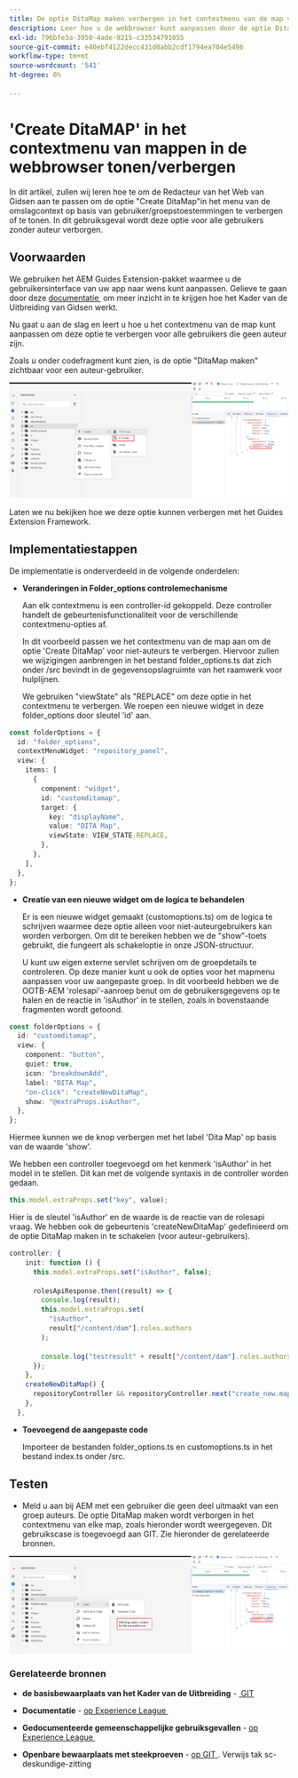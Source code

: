 ```yaml
---
title: De optie DitaMap maken verbergen in het contextmenu van de map voor specifieke gebruikers of groepen.
description: Leer hoe u de webbrowser kunt aanpassen door de optie DitaMap te verbergen in het contextmenu voor mappen voor specifieke gebruikers/groepen
exl-id: 796bfe3a-3950-4ade-9215-c33534791055
source-git-commit: e40ebf4122decc431d0abb2cdf1794ea704e5496
workflow-type: tm+mt
source-wordcount: '541'
ht-degree: 0%

---
```


# &#39;Create DitaMAP&#39; in het contextmenu van mappen in de webbrowser tonen/verbergen

In dit artikel, zullen wij leren hoe te om de Redacteur van het Web van Gidsen aan te passen om de optie &quot;Create DitaMap&quot;in het menu van de omslagcontext op basis van gebruiker/groepstoestemmingen te verbergen of te tonen.
In dit gebruiksgeval wordt deze optie voor alle gebruikers zonder auteur verborgen.

## Voorwaarden

We gebruiken het AEM Guides Extension-pakket waarmee u de gebruikersinterface van uw app naar wens kunt aanpassen.
Gelieve te gaan door deze [&#x200B; documentatie &#x200B;](https://github.com/adobe/guides-extension/tree/main) om meer inzicht in te krijgen hoe het Kader van de Uitbreiding van Gidsen werkt.

Nu gaat u aan de slag en leert u hoe u het contextmenu van de map kunt aanpassen om deze optie te verbergen voor alle gebruikers die geen auteur zijn.

Zoals u onder codefragment kunt zien, is de optie &quot;DitaMap maken&quot; zichtbaar voor een auteur-gebruiker.

![&#x200B; toon creeer optie DitaMap &#x200B;](../../../assets/authoring/ditamap-show-author.png)

Laten we nu bekijken hoe we deze optie kunnen verbergen met het Guides Extension Framework.

## Implementatiestappen

De implementatie is onderverdeeld in de volgende onderdelen:

- **Veranderingen in Folder_options controlemechanisme**

  Aan elk contextmenu is een controller-id gekoppeld. Deze controller handelt de gebeurtenisfunctionaliteit voor de verschillende contextmenu-opties af.

  In dit voorbeeld passen we het contextmenu van de map aan om de optie &#39;Create DitaMap&#39; voor niet-auteurs te verbergen. Hiervoor zullen we wijzigingen aanbrengen in het bestand folder_options.ts dat zich onder /src bevindt in de gegevensopslagruimte van het raamwerk voor hulplijnen.

  We gebruiken &quot;viewState&quot; als &quot;REPLACE&quot; om deze optie in het contextmenu te verbergen.
We roepen een nieuwe widget in deze folder_options door sleutel &#39;id&#39; aan.

```typescript
const folderOptions = {
  id: "folder_options",
  contextMenuWidget: "repository_panel",
  view: {
    items: [
      {
        component: "widget",
        id: "customditamap",
        target: {
          key: "displayName",
          value: "DITA Map",
          viewState: VIEW_STATE.REPLACE,
        },
      },
    ],
  },
};
```

- **Creatie van een nieuwe widget om de logica te behandelen**

  Er is een nieuwe widget gemaakt (customoptions.ts) om de logica te schrijven waarmee deze optie alleen voor niet-auteurgebruikers kan worden verborgen. Om dit te bereiken hebben we de &quot;show&quot;-toets gebruikt, die fungeert als schakeloptie in onze JSON-structuur.

  U kunt uw eigen externe servlet schrijven om de groepdetails te controleren. Op deze manier kunt u ook de opties voor het mapmenu aanpassen voor uw aangepaste groep.
In dit voorbeeld hebben we de OOTB-AEM &#39;rolesapi&#39;-aanroep benut om de gebruikersgegevens op te halen en de reactie in &#39;isAuthor&#39; in te stellen, zoals in bovenstaande fragmenten wordt getoond.

```typescript
const folderOptions = {
  id: "customditamap",
  view: {
    component: "button",
    quiet: true,
    icon: "breakdownAdd",
    label: "DITA Map",
    "on-click": "createNewDitaMap",
    show: "@extraProps.isAuthor",
  },
};
```

Hiermee kunnen we de knop verbergen met het label &#39;Dita Map&#39; op basis van de waarde &#39;show&#39;.

We hebben een controller toegevoegd om het kenmerk &#39;isAuthor&#39; in het model in te stellen. Dit kan met de volgende syntaxis in de controller worden gedaan.

```typescript
this.model.extraProps.set("key", value);
```

Hier is de sleutel &#39;isAuthor&#39; en de waarde is de reactie van de rolesapi vraag.
We hebben ook de gebeurtenis &#39;createNewDitaMap&#39; gedefinieerd om de optie DitaMap maken in te schakelen (voor auteur-gebruikers).

```typescript
controller: {
    init: function () {
      this.model.extraProps.set("isAuthor", false);

      rolesApiResponse.then((result) => {
        console.log(result);
        this.model.extraProps.set(
          "isAuthor",
          result["/content/dam"].roles.authors
        );

        console.log("testresult" + result["/content/dam"].roles.authors);
      });
    },
    createNewDitaMap() {
      repositoryController && repositoryController.next("create_new.map");
    },
  },
```

- **Toevoegend de aangepaste code**

  Importeer de bestanden folder_options.ts en customoptions.ts in het bestand index.ts onder /src.

## Testen

- Meld u aan bij AEM met een gebruiker die geen deel uitmaakt van een groep auteurs. De optie DitaMap maken wordt verborgen in het contextmenu van elke map, zoals hieronder wordt weergegeven.
Dit gebruikscase is toegevoegd aan GIT. Zie hieronder de gerelateerde bronnen.

![&#x200B; verberg creeert optie DitaMap &#x200B;](../../../assets/authoring/ditamap-hide-non-author.png)

### Gerelateerde bronnen

- **de basisbewaarplaats van het Kader van de Uitbreiding** - [&#x200B; GIT &#x200B;](https://github.com/adobe/guides-extension/tree/main)

- **Documentatie** - [&#x200B; op Experience League &#x200B;](../../../../../guides-ui-extensions/aem_guides_framework/basic-customisation.md)

- **Gedocumenteerde gemeenschappelijke gebruiksgevallen** - [&#x200B; op Experience League &#x200B;](../../../../../guides-ui-extensions/aem_guides_framework/jui-framework.md)

- **Openbare bewaarplaats met steekproeven** - [&#x200B; op GIT &#x200B;](https://github.com/adobe/guides-extension/tree/sc-expert-session). Verwijs tak sc-deskundige-zitting

```

```
